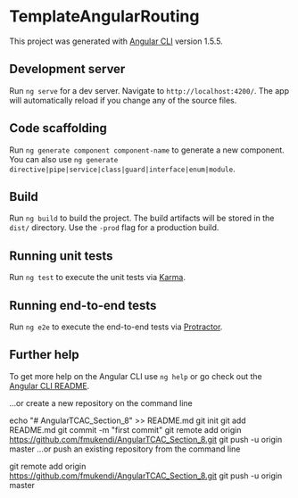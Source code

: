 # TemplateAngularRouting

This project was generated with [Angular CLI](https://github.com/angular/angular-cli) version 1.5.5.

## Development server

Run `ng serve` for a dev server. Navigate to `http://localhost:4200/`. The app will automatically reload if you change any of the source files.

## Code scaffolding

Run `ng generate component component-name` to generate a new component. You can also use `ng generate directive|pipe|service|class|guard|interface|enum|module`.

## Build

Run `ng build` to build the project. The build artifacts will be stored in the `dist/` directory. Use the `-prod` flag for a production build.

## Running unit tests

Run `ng test` to execute the unit tests via [Karma](https://karma-runner.github.io).

## Running end-to-end tests

Run `ng e2e` to execute the end-to-end tests via [Protractor](http://www.protractortest.org/).

## Further help

To get more help on the Angular CLI use `ng help` or go check out the [Angular CLI README](https://github.com/angular/angular-cli/blob/master/README.md).


…or create a new repository on the command line

echo "# AngularTCAC_Section_8" >> README.md
git init
git add README.md
git commit -m "first commit"
git remote add origin https://github.com/fmukendi/AngularTCAC_Section_8.git
git push -u origin master
…or push an existing repository from the command line

git remote add origin https://github.com/fmukendi/AngularTCAC_Section_8.git
git push -u origin master